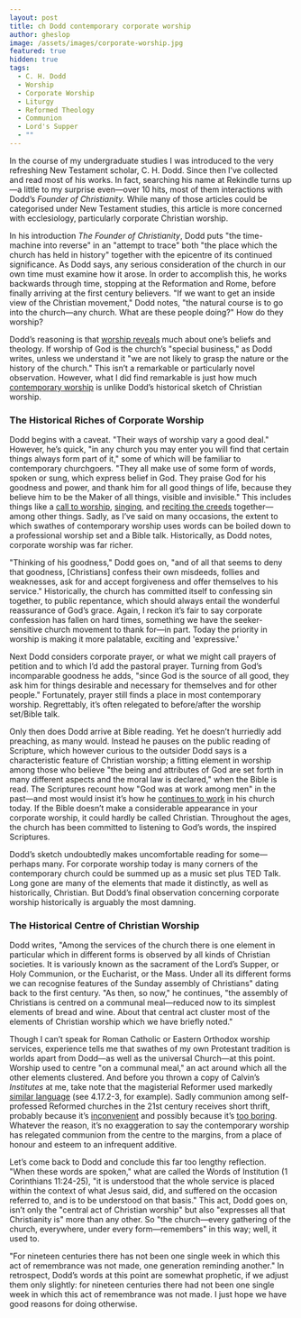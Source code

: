 ```yaml
---
layout: post
title: ch Dodd contemporary corporate worship
author: gheslop
image: /assets/images/corporate-worship.jpg
featured: true
hidden: true
tags:
  - C. H. Dodd
  - Worship
  - Corporate Worship
  - Liturgy
  - Reformed Theology
  - Communion
  - Lord's Supper
  - ""
---
```

In the course of my undergraduate studies I was introduced to the very refreshing New Testament scholar, C. H. Dodd. Since then I’ve collected and read most of his works. In fact, searching his name at Rekindle turns up—a little to my surprise even—over 10 hits, most of them interactions with Dodd’s *Founder of Christianity.* While many of those articles could be categorised under New Testament studies, this article is more concerned with ecclesiology, particularly corporate Christian worship. 

In his introduction *The Founder of Christianity*, Dodd puts "the time-machine into reverse" in an "attempt to trace" both "the place which the church has held in history" together with the epicentre of its continued significance. As Dodd says, any serious consideration of the church in our own time must examine how it arose. In order to accomplish this, he works backwards through time, stopping at the Reformation and Rome, before finally arriving at the first century believers. "If we want to get an inside view of the Christian movement," Dodd notes, "the natural course is to go into the church—any church. What are these people doing?" How do they worship?

Dodd’s reasoning is that [worship reveals](https://rekindle.co.za/content/2020-08-06-christus-victor-theology) much about one’s beliefs and theology. If worship of God is the church’s "special business," as Dodd writes, unless we understand it "we are not likely to grasp the nature or the history of the church." This isn’t a remarkable or particularly novel observation. However, what I did find remarkable is just how much [contemporary worship](https://www.thegospelcoalition.org/podcasts/everyday-pastor/why-liturgy-matters/) is unlike Dodd’s historical sketch of Christian worship.

### The Historical Riches of Corporate Worship

Dodd begins with a caveat. "Their ways of worship vary a good deal." However, he’s quick, "in any church you may enter you will find that certain things always form part of it," some of which will be familiar to contemporary churchgoers. "They all make use of some form of words, spoken or sung, which express belief in God. They praise God for his goodness and power, and thank him for all good things of life, because they believe him to be the Maker of all things, visible and invisible." This includes things like a [call to worship](https://africa.thegospelcoalition.org/article/make-the-call-to-worship-great-again/), [singing](https://africa.thegospelcoalition.org/article/how-the-early-church-proves-the-resurrection/), and [reciting the creeds](https://africa.thegospelcoalition.org/article/why-baptists-dont-have-creeds-and-why-we-should/) together—among other things. Sadly, as I’ve said on many occasions, the extent to which swathes of contemporary worship uses words can be boiled down to a professional worship set and a Bible talk. Historically, as Dodd notes, corporate worship was far richer.

"Thinking of his goodness," Dodd goes on, "and of all that seems to deny that goodness, \[Christians] confess their own misdeeds, follies and weaknesses, ask for and accept forgiveness and offer themselves to his service." Historically, the church has committed itself to confessing sin together, to public repentance, which should always entail the wonderful reassurance of God’s grace. Again, I reckon it’s fair to say corporate confession has fallen on hard times, something we have the seeker-sensitive church movement to thank for—in part. Today the priority in worship is making it more palatable, exciting and 'expressive.'

Next Dodd considers corporate prayer, or what we might call prayers of petition and to which I’d add the pastoral prayer. Turning from God’s incomparable goodness he adds, "since God is the source of all good, they ask him for things desirable and necessary for themselves and for other people." Fortunately, prayer still finds a place in most contemporary worship. Regrettably, it’s often relegated to before/after the worship set/Bible talk.

Only then does Dodd arrive at Bible reading. Yet he doesn’t hurriedly add preaching, as many would. Instead he pauses on the public reading of Scripture, which however curious to the outsider Dodd says is a characteristic feature of Christian worship; a fitting element in worship among those who believe "the being and attributes of God are set forth in many different aspects and the moral law is declared," when the Bible is read. The Scriptures recount how "God was at work among men" in the past—and most would insist it’s how he [continues to work](https://rekindle.co.za/content/john-calvin-on-scripture-the-letter-killeth/) in his church today. If the Bible doesn’t make a considerable appearance in your corporate worship, it could hardly be called Christian. Throughout the ages, the church has been committed to listening to God’s words, the inspired Scriptures.

Dodd’s sketch undoubtedly makes uncomfortable reading for some—perhaps many. For corporate worship today is many corners of the contemporary church could be summed up as a music set plus TED Talk. Long gone are many of the elements that made it distinctly, as well as historically, Christian. But Dodd’s final observation concerning corporate worship historically is arguably the most damning.

### The Historical Centre of Christian Worship

Dodd writes, "Among the services of the church there is one element in particular which in different forms is observed by all kinds of Christian societies. It is variously known as the sacrament of the Lord’s Supper, or Holy Communion, or the Eucharist, or the Mass. Under all its different forms we can recognise features of the Sunday assembly of Christians" dating back to the first century. "As then, so now," he continues, "the assembly of Christians is centred on a communal meal—reduced now to its simplest elements of bread and wine. About that central act cluster most of the elements of Christian worship which we have briefly noted."

Though I can’t speak for Roman Catholic or Eastern Orthodox worship services, experience tells me that swathes of my own Protestant tradition is worlds apart from Dodd—as well as the universal Church—at this point. Worship used to centre "on a communal meal," an act around which all the other elements clustered. And before you thrown a copy of Calvin’s *Institutes* at me, take note that the magisterial Reformer used markedly [similar language](https://rekindle.co.za/content/2021-11-16-communion) (see 4.17.2-3, for example). Sadly communion among self-professed Reformed churches in the 21st century receives short thrift, probably because it’s [inconvenient](https://rekindle.co.za/content/2022-07-28-communion) and possibly because it’s [too boring](https://rekindle.co.za/content/2021-12-15-communion-spectacle). Whatever the reason, it’s no exaggeration to say the contemporary worship has relegated communion from the centre to the margins, from a place of honour and esteem to an infrequent additive.

Let’s come back to Dodd and conclude this far too lengthy reflection. "When these words are spoken," what are called the Words of Institution (1 Corinthians 11:24-25), "it is understood that the whole service is placed within the context of what Jesus said, did, and suffered on the occasion referred to, and is to be understood on that basis." This act, Dodd goes on, isn’t only the "central act of Christian worship" but also "expresses all that Christianity is" more than any other. So "the church—every gathering of the church, everywhere, under every form—remembers" in this way; well, it used to. 

"For nineteen centuries there has not been one single week in which this act of remembrance was not made, one generation reminding another." In retrospect, Dodd’s words at this point are somewhat prophetic, if we adjust them only slightly: for nineteen centuries there had not been one single week in which this act of remembrance was not made. I just hope we have good reasons for doing otherwise.